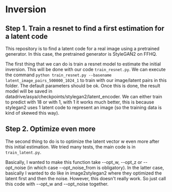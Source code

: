 # Inversion

## Step 1. Train a resnet to find a first estimation for a latent code

This repository is to find a latent code for a real image using a pretrained generator. In this case, the pretrained generator is StyleGAN2 on FFHQ. 

The first thing that we can do is train a resnet model to estimate the initial inversion. This will be done with our code `train_resnet.py`. We can execute the command `python train_resnet.py --basename latent_image_pairs_500000_1024_1` to train with our image/latent pairs in this folder. The default parameters should be ok. Once this is done, the result model will be saved in datadrive/asya/checkpoints/stylegan2/latent_encoder. We can either train to predict with 18 or with 1, with 1 it works much better, this is because stylegan2 uses 1 latent code to represent an image (so the training data is kind of skewed this way). 

## Step 2. Optimize even more
The second thing to do is to optimize the latent vector w even more after this initial estimation. We tried many tests, the main code is in `train_latent.py`. 

Basically, I wanted to make this function take --opt_w, --opt_z or --opt_noise (in which case --opt_noise_from is obligatory). In the latter case, basically I wanted to do like in image2stylegan2 where they optimized the latent first and then the noise. However, this doesn't really work. So just call this code with --opt_w and --opt_noise together. 

